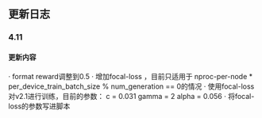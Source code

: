 ## 更新日志
### 4.11
#### 更新内容
· format reward调整到0.5
· 增加focal-loss ，目前只适用于 nproc-per-node * per_device_train_batch_size % num_generation == 0的情况
· 使用focal-loss对v2.1进行训练，目前的参数：
    c = 0.031
    gamma = 2
    alpha = 0.056
· 将focal-loss的参数写进脚本
